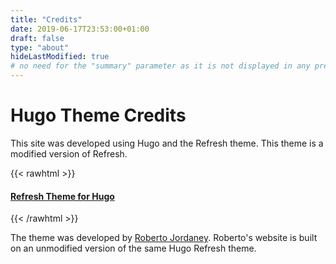 ```yaml
---
title: "Credits"
date: 2019-06-17T23:53:00+01:00
draft: false
type: "about"
hideLastModified: true
# no need for the "summary" parameter as it is not displayed in any previews
---
```

# Hugo Theme Credits

This site was developed using Hugo and the Refresh theme. This theme is a modified version of Refresh. 

{{< rawhtml >}}
            <h4>
              <a href="https://github.com/PippoRJ/hugo-refresh" target="_blank">
                <span class="icon"><i class="fa fa-github"></i></span>
                Refresh Theme for Hugo
              </a>
           </h4>

{{< /rawhtml >}}

The theme was developed by [Roberto Jordaney](https://rjordaney.is/). Roberto's website is built on an unmodified version of the same Hugo Refresh theme.